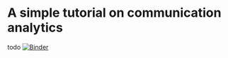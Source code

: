 # A simple tutorial on communication analytics
todo
[![Binder](https://mybinder.org/badge_logo.svg)](https://mybinder.org/v2/gh/nomcomm/communication_analytics_tutorial/master)

